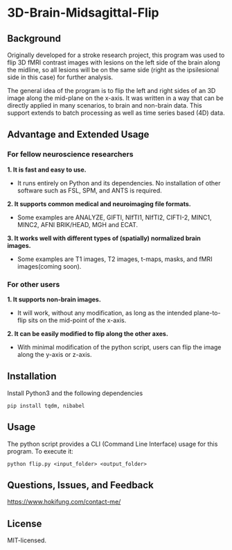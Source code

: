 # 3D-Brain-Midsagittal-Flip

## Background
Originally developed for a stroke research project, this program was used to flip 3D fMRI contrast images with lesions on the left side of the brain along the midline, so all lesions will be on the same side (right as the ipsilesional side in this case) for further analysis. 

The general idea of the program is to flip the left and right sides of an 3D image along the mid-plane on the x-axis. It was written in a way that can be directly applied in many scenarios, to brain and non-brain data. This support extends to batch processing as well as time series based (4D) data.

## Advantage and Extended Usage

### For fellow neuroscience researchers 

**1. It is fast and easy to use.**

* It runs entirely on Python and its dependencies. No installation of other software such as FSL, SPM, and ANTS is required.
    
**2. It supports common medical and neuroimaging file formats.**
    
* Some examples are ANALYZE, GIFTI, NIfTI1, NIfTI2, CIFTI-2, MINC1, MINC2, AFNI BRIK/HEAD, MGH and ECAT.

**3. It works well with different types of (spatially) normalized brain images.**

* Some examples are T1 images, T2 images, t-maps, masks, and fMRI images(coming soon).

### For other users
**1. It supports non-brain images.**

* It will work, without any modification, as long as the intended plane-to-flip sits on the mid-point of the x-axis.

**2. It can be easily modified to flip along the other axes.**

* With minimal modification of the python script, users can flip the image along the y-axis or z-axis. 

## Installation

Install Python3 and the following dependencies
```
pip install tqdm, nibabel
```

## Usage

The python script provides a CLI (Command Line Interface) usage for this program. To execute it:
```
python flip.py <input_folder> <output_folder>
```

## Questions, Issues, and Feedback

https://www.hokifung.com/contact-me/

## License
MIT-licensed.
